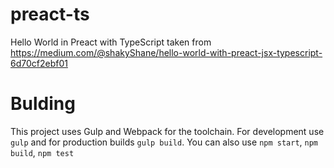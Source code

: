 # preact-ts

Hello World in Preact with TypeScript taken from https://medium.com/@shakyShane/hello-world-with-preact-jsx-typescript-6d70cf2ebf01

# Bulding

This project uses Gulp and Webpack for the toolchain. For development use `gulp` and for production builds `gulp build`.  You can also use `npm start`, `npm build`, `npm test`
